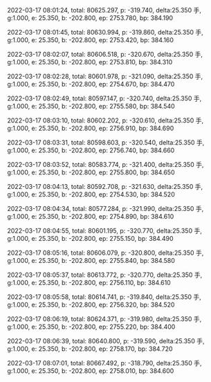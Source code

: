 2022-03-17 08:01:24, total: 80625.297, p: -319.740, delta:25.350 手, g:1.000, e: 25.350, b: -202.800, ep: 2753.780, bp: 384.190

2022-03-17 08:01:45, total: 80630.994, p: -319.860, delta:25.350 手, g:1.000, e: 25.350, b: -202.800, ep: 2753.420, bp: 384.160

2022-03-17 08:02:07, total: 80606.518, p: -320.670, delta:25.350 手, g:1.000, e: 25.350, b: -202.800, ep: 2753.810, bp: 384.310

2022-03-17 08:02:28, total: 80601.978, p: -321.090, delta:25.350 手, g:1.000, e: 25.350, b: -202.800, ep: 2754.670, bp: 384.470

2022-03-17 08:02:49, total: 80597.147, p: -320.740, delta:25.350 手, g:1.000, e: 25.350, b: -202.800, ep: 2755.580, bp: 384.540

2022-03-17 08:03:10, total: 80602.202, p: -320.610, delta:25.350 手, g:1.000, e: 25.350, b: -202.800, ep: 2756.910, bp: 384.690

2022-03-17 08:03:31, total: 80598.603, p: -320.540, delta:25.350 手, g:1.000, e: 25.350, b: -202.800, ep: 2756.740, bp: 384.660

2022-03-17 08:03:52, total: 80583.774, p: -321.400, delta:25.350 手, g:1.000, e: 25.350, b: -202.800, ep: 2755.800, bp: 384.650

2022-03-17 08:04:13, total: 80592.708, p: -321.630, delta:25.350 手, g:1.000, e: 25.350, b: -202.800, ep: 2754.530, bp: 384.520

2022-03-17 08:04:34, total: 80577.284, p: -321.990, delta:25.350 手, g:1.000, e: 25.350, b: -202.800, ep: 2754.890, bp: 384.610

2022-03-17 08:04:55, total: 80601.195, p: -320.770, delta:25.350 手, g:1.000, e: 25.350, b: -202.800, ep: 2755.150, bp: 384.490

2022-03-17 08:05:16, total: 80606.079, p: -320.800, delta:25.350 手, g:1.000, e: 25.350, b: -202.800, ep: 2755.840, bp: 384.580

2022-03-17 08:05:37, total: 80613.772, p: -320.770, delta:25.350 手, g:1.000, e: 25.350, b: -202.800, ep: 2756.110, bp: 384.610

2022-03-17 08:05:58, total: 80614.741, p: -319.840, delta:25.350 手, g:1.000, e: 25.350, b: -202.800, ep: 2756.320, bp: 384.520

2022-03-17 08:06:19, total: 80624.371, p: -319.980, delta:25.350 手, g:1.000, e: 25.350, b: -202.800, ep: 2755.220, bp: 384.400

2022-03-17 08:06:39, total: 80640.800, p: -319.590, delta:25.350 手, g:1.000, e: 25.350, b: -202.800, ep: 2758.170, bp: 384.720

2022-03-17 08:07:01, total: 80667.492, p: -318.790, delta:25.350 手, g:1.000, e: 25.350, b: -202.800, ep: 2758.010, bp: 384.600